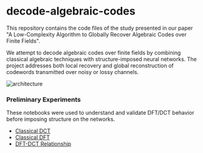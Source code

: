 # decode-algebraic-codes
This repository contains the code files of the study presented in our paper "A Low-Complexity Algorithm to Globally Recover Algebraic Codes over Finite Fields".

We attempt to decode algebraic codes over finite fields by combining classical algebraic techniques with structure-imposed neural networks. The project addresses both local recovery and global reconstruction of codewords transmitted over noisy or lossy channels.

![architecture](https://github.com/user-attachments/assets/ef7845c3-d084-496a-9f76-a1b893616a7a)

### Preliminary Experiments
These notebooks were used to understand and validate DFT/DCT behavior before imposing structure on the networks. 
- [Classical DCT]([1_Classical_DCT.ipynb](https://github.com/oshani-jayawardane/decode-algebraic-codes/blob/main/1_Classical_DCT.ipynb))
- [Classical DFT]([2_Classical_DFT.ipynb](https://github.com/oshani-jayawardane/decode-algebraic-codes/blob/main/2_Classical_DFT.ipynb))
- [DFT-DCT Relationship]([6_DFT_DCT_Relationship.ipynb](https://github.com/oshani-jayawardane/decode-algebraic-codes/blob/main/4_DFT_DCT_Relationship.ipynb))
